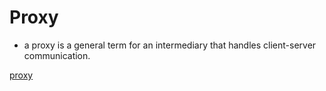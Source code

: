 # Proxy

* a proxy is a general term for an intermediary that handles client-server communication. 

[proxy](https://github.com/hojat-gazestani/DevOps/blob/main/haproxy/pictures/01-proxy.jpg)